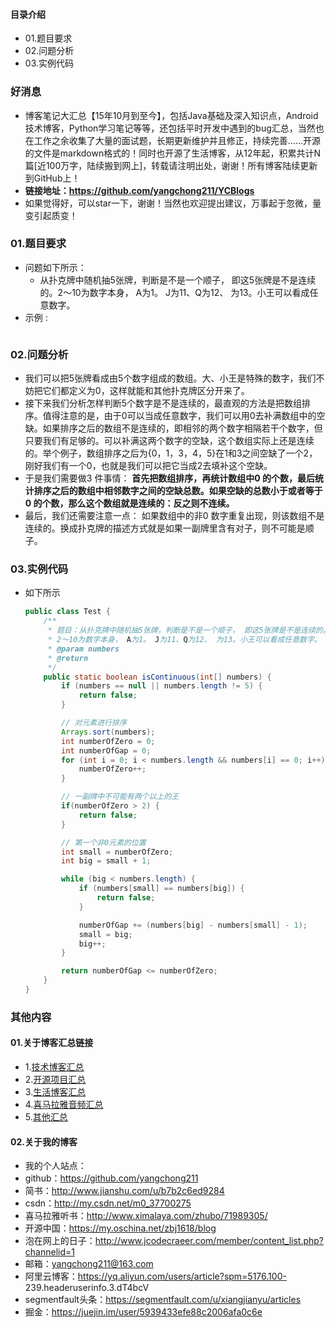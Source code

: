 #### 目录介绍
- 01.题目要求
- 02.问题分析
- 03.实例代码



### 好消息
- 博客笔记大汇总【15年10月到至今】，包括Java基础及深入知识点，Android技术博客，Python学习笔记等等，还包括平时开发中遇到的bug汇总，当然也在工作之余收集了大量的面试题，长期更新维护并且修正，持续完善……开源的文件是markdown格式的！同时也开源了生活博客，从12年起，积累共计N篇[近100万字，陆续搬到网上]，转载请注明出处，谢谢！所有博客陆续更新到GitHub上！
- **链接地址：https://github.com/yangchong211/YCBlogs**
- 如果觉得好，可以star一下，谢谢！当然也欢迎提出建议，万事起于忽微，量变引起质变！






### 01.题目要求
- 问题如下所示：
    - 从扑克牌中随机抽5张牌，判断是不是一个顺子， 即这5张牌是不是连续的。2～10为数字本身， A为1。 J为11、Q为12、 为13。小王可以看成任意数字。
- 示例 :
    ```

    ```




### 02.问题分析
- 我们可以把5张牌看成由5个数字组成的数组。大、小王是特殊的数字，我们不妨把它们都定义为0，这样就能和其他扑克牌区分开来了。 
- 接下来我们分析怎样判断5个数字是不是连续的，最直观的方法是把数组排序。值得注意的是，由于0可以当成任意数字，我们可以用0去补满数组中的空缺。如果排序之后的数组不是连续的，即相邻的两个数字相隔若干个数字，但只要我们有足够的。可以补满这两个数字的空缺，这个数组实际上还是连续的。举个例子，数组排序之后为{0，1，3，4，5}在1和3之间空缺了一个2，刚好我们有一个0，也就是我们可以把它当成2去填补这个空缺。 
- 于是我们需要做3 件事情： **首先把数组排序，再统计数组中0 的个数，最后统计排序之后的数组中相邻数字之间的空缺总数。如果空缺的总数小于或者等于0 的个数，那么这个数组就是连续的：反之则不连续。** 
- 最后，我们还需要注意一点： 如果数组中的非0 数字重复出现，则该数组不是连续的。换成扑克牌的描述方式就是如果一副牌里含有对子，则不可能是顺子。


### 03.实例代码
- 如下所示
    ```Java
    public class Test {
        /**
         * 题目：从扑克牌中随机抽5张牌，判断是不是一个顺子， 即这5张牌是不是连续的。
         * 2～10为数字本身， A为1。 J为11、Q为12、 为13。小王可以看成任意数字。
         * @param numbers
         * @return
         */
        public static boolean isContinuous(int[] numbers) {
            if (numbers == null || numbers.length != 5) {
                return false;
            }
    
            // 对元素进行排序
            Arrays.sort(numbers);
            int numberOfZero = 0;
            int numberOfGap = 0;
            for (int i = 0; i < numbers.length && numbers[i] == 0; i++) {
                numberOfZero++;
            }
    
            // 一副牌中不可能有两个以上的王
            if(numberOfZero > 2) {
                return false;
            }
    
            // 第一个非0元素的位置
            int small = numberOfZero;
            int big = small + 1;
    
            while (big < numbers.length) {
                if (numbers[small] == numbers[big]) {
                    return false;
                }
    
                numberOfGap += (numbers[big] - numbers[small] - 1);
                small = big;
                big++;
            }
    
            return numberOfGap <= numberOfZero;
        }
    }
    ```




### 其他内容
#### 01.关于博客汇总链接
- 1.[技术博客汇总](https://www.jianshu.com/p/614cb839182c)
- 2.[开源项目汇总](https://blog.csdn.net/m0_37700275/article/details/80863574)
- 3.[生活博客汇总](https://blog.csdn.net/m0_37700275/article/details/79832978)
- 4.[喜马拉雅音频汇总](https://www.jianshu.com/p/f665de16d1eb)
- 5.[其他汇总](https://www.jianshu.com/p/53017c3fc75d)



#### 02.关于我的博客
- 我的个人站点：
- github：https://github.com/yangchong211
- 简书：http://www.jianshu.com/u/b7b2c6ed9284
- csdn：http://my.csdn.net/m0_37700275
- 喜马拉雅听书：http://www.ximalaya.com/zhubo/71989305/
- 开源中国：https://my.oschina.net/zbj1618/blog
- 泡在网上的日子：http://www.jcodecraeer.com/member/content_list.php?channelid=1
- 邮箱：yangchong211@163.com
- 阿里云博客：https://yq.aliyun.com/users/article?spm=5176.100- 239.headeruserinfo.3.dT4bcV
- segmentfault头条：https://segmentfault.com/u/xiangjianyu/articles
- 掘金：https://juejin.im/user/5939433efe88c2006afa0c6e










